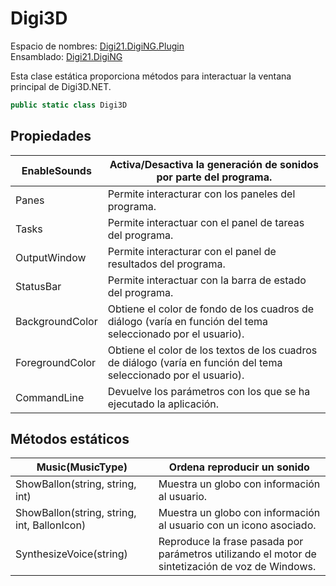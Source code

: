 # Digi3D

Espacio de nombres: [Digi21.DigiNG.Plugin](../../)\
Ensamblado: [Digi21.DigiNG](../../../digi21.diging/)

Esta clase estática proporciona métodos para interactuar la ventana principal de Digi3D.NET.

```csharp
public static class Digi3D
```

## Propiedades

| EnableSounds    | Activa/Desactiva la generación de sonidos por parte del programa.                                                 |
| --------------- | ----------------------------------------------------------------------------------------------------------------- |
| Panes           | Permite interacturar con los paneles del programa.                                                                |
| Tasks           | Permite interactuar con el panel de tareas del programa.                                                          |
| OutputWindow    | Permite interacturar con el panel de resultados del programa.                                                     |
| StatusBar       | Permite interactuar con la barra de estado del programa.                                                          |
| BackgroundColor | Obtiene el color de fondo de los cuadros de diálogo (varía en función del tema seleccionado por el usuario).      |
| ForegroundColor | Obtiene el color de los textos de los cuadros de diálogo (varía en función del tema seleccionado por el usuario). |
| CommandLine     | Devuelve los parámetros con los que se ha ejecutado la aplicación.                                                |

## Métodos estáticos

| Music(MusicType)                            | Ordena reproducir un sonido                                                                      |
| ------------------------------------------- | ------------------------------------------------------------------------------------------------ |
| ShowBallon(string, string, int)             | Muestra un globo con información al usuario.                                                     |
| ShowBallon(string, string, int, BallonIcon) | Muestra un globo con información al usuario con un icono asociado.                               |
| SynthesizeVoice(string)                     | Reproduce la frase pasada por parámetros utilizando el motor de sintetización de voz de Windows. |
